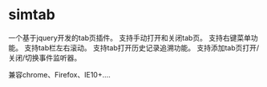 # simtab
一个基于jquery开发的tab页插件。
支持手动打开和关闭tab页。
支持右键菜单功能。
支持tab栏左右滚动。
支持tab打开历史记录追溯功能。
支持添加tab页打开/关闭/切换事件监听器。

兼容chrome、Firefox、IE10+....
